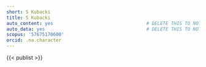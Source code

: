 ```yaml
---
short: S Kubacki
title: S Kubacki
auto_content: yes                                  # DELETE THIS TO NOT AUTO GENERATE CONTENT
auto_data: yes                                     # DELETE THIS TO NOT AUTO GENERATE METADATA
scopus: '57675170600'
orcid: .na.character
---
```


{{< publist >}}
